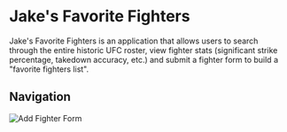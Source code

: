 # Jake's Favorite Fighters

Jake's Favorite Fighters is an application that allows users to search through the entire historic UFC roster, view 
fighter stats (significant strike percentage, takedown accuracy, etc.) and submit a fighter form to build a 
"favorite fighters list".

## Navigation

![Add Fighter Form]("images/add_fighter_form_screenshot.png")


